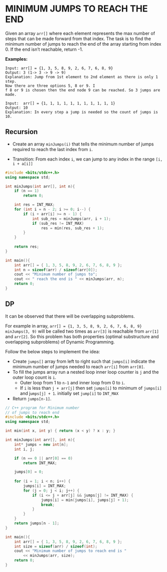 # MINIMUM JUMPS TO REACH THE END

Given an array `arr[]` where each element represents the max number of steps that can be made forward from that index. The task is to find the minimum number of jumps to reach the end of the array starting from index 0. If the end isn’t reachable, return -1.

**Examples:**

```
Input: arr[] = {1, 3, 5, 8, 9, 2, 6, 7, 6, 8, 9}
Output: 3 (1-> 3 -> 9 -> 9)
Explanation: Jump from 1st element to 2nd element as there is only 1 step.
Now there are three options 5, 8 or 9. I
f 8 or 9 is chosen then the end node 9 can be reached. So 3 jumps are made.

Input:  arr[] = {1, 1, 1, 1, 1, 1, 1, 1, 1, 1, 1}
Output: 10
Explanation: In every step a jump is needed so the count of jumps is 10.
```

## Recursion

- Create an array `minJumps(i)` that tells the minimum number of jumps required to reach the last index from `i`.

- Transition: From each index `i`, we can jump to any index in the range `[i, i + a[i]]`

```cpp
#include <bits/stdc++.h>
using namespace std;

int minJumps(int arr[], int n){
    if (n == 1)
        return 0;

    int res = INT_MAX;
    for (int i = n - 2; i >= 0; i--) {
        if (i + arr[i] >= n - 1) {
            int sub_res = minJumps(arr, i + 1);
            if (sub_res != INT_MAX)
                res = min(res, sub_res + 1);
        }
    }
 
    return res;
}

int main(){
    int arr[] = { 1, 3, 5, 8, 9, 2, 6, 7, 6, 8, 9 };
    int n = sizeof(arr) / sizeof(arr[0]);
    cout << "Minimum number of jumps to";
    cout << " reach the end is " << minJumps(arr, n);
    return 0;
}
```

## DP

It can be observed that there will be overlapping subproblems. 

For example in array, `arr[] = {1, 3, 5, 8, 9, 2, 6, 7, 6, 8, 9} minJumps(3, 9)` will be called two times as `arr[3]` is reachable from `arr[1]` and `arr[2]`. So this problem has both properties (optimal substructure and overlapping subproblems) of Dynamic Programming.

Follow the below steps to implement the idea:

- Create `jumps[]` array from left to right such that `jumps[i]` indicate the minimum number of jumps needed to reach `arr[i]` from `arr[0]`.
- To fill the jumps array run a nested loop inner loop counter is `j` and the outer loop count is `i`.
    - Outer loop from 1 to `n-1` and inner loop from 0 to `i`.
    - If `i` is less than `j + arr[j]` then set `jumps[i]` to minimum of `jumps[i]` and j`umps[j] + 1`. initially set `jump[i]` to `INT_MAX`
- Return `jumps[n-1]`.

```cpp
// C++ program for Minimum number
// of jumps to reach end
#include <bits/stdc++.h>
using namespace std;

int min(int x, int y) { return (x < y) ? x : y; }

int minJumps(int arr[], int n){
	int* jumps = new int[n];
	int i, j;

	if (n == 0 || arr[0] == 0)
		return INT_MAX;

	jumps[0] = 0;
  
	for (i = 1; i < n; i++) {
		jumps[i] = INT_MAX;
		for (j = 0; j < i; j++) {
			if (i <= j + arr[j] && jumps[j] != INT_MAX) {
				jumps[i] = min(jumps[i], jumps[j] + 1);
				break;
			}
		}
	}
	return jumps[n - 1];
}

int main(){
	int arr[] = { 1, 3, 5, 8, 9, 2, 6, 7, 6, 8, 9 };
	int size = sizeof(arr) / sizeof(int);
	cout << "Minimum number of jumps to reach end is "
		<< minJumps(arr, size);
	return 0;
}
```

